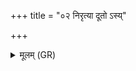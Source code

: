 +++
title = "०२ निरृत्या दूतो ऽस्य्"

+++
<details><summary>मूलम् (GR)</summary>

+++(PSK 20.60.2)+++निरृत्या दूतो ऽस्य्  
उलूका सं पचामि ते ॥
</details>